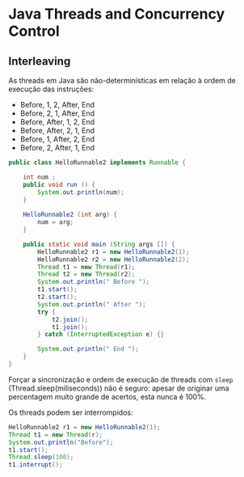 # Java Threads and Concurrency Control

## Interleaving

As threads em Java são não-determinísticas em relação à ordem de execução das instruções:

- Before, 1, 2, After, End
- Before, 2, 1, After, End
- Before, After, 1, 2, End
- Before, After, 2, 1, End
- Before, 1, After, 2, End
- Before, 2, After, 1, End

```java
public class HelloRunnable2 implements Runnable {

    int num ;
    public void run () { 
        System.out.println(num); 
    }
    
    HelloRunnable2 (int arg) { 
        num = arg; 
    }

    public static void main (String args []) {
        HelloRunnable2 r1 = new HelloRunnable2(1);
        HelloRunnable2 r2 = new HelloRunnable2(2);
        Thread t1 = new Thread(r1); 
        Thread t2 = new Thread(r2);
        System.out.println(" Before ");
        t1.start(); 
        t2.start();
        System.out.println(" After ");
        try { 
            t2.join();
            t1.join(); 
        } catch (InterruptedException e) {}

        System.out.println(" End ");
    }
}
```

Forçar a sincronização e ordem de execução de threads com `sleep` (Thread.sleep(miliseconds)) não é seguro: apesar de originar uma percentagem muito grande de acertos, esta nunca é 100%.

Os threads podem ser interrompidos:

```java
HelloRunnable2 r1 = new HelloRunnable2(1);
Thread t1 = new Thread(r);
System.out.println("Before");
t1.start();
Thread.sleep(100); 
t1.interrupt();
```

